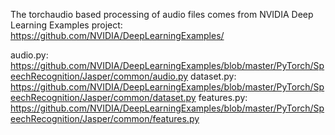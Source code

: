 The torchaudio based processing of audio files comes from NVIDIA Deep Learning Examples project:
https://github.com/NVIDIA/DeepLearningExamples/

audio.py: https://github.com/NVIDIA/DeepLearningExamples/blob/master/PyTorch/SpeechRecognition/Jasper/common/audio.py
dataset.py: https://github.com/NVIDIA/DeepLearningExamples/blob/master/PyTorch/SpeechRecognition/Jasper/common/dataset.py
features.py: https://github.com/NVIDIA/DeepLearningExamples/blob/master/PyTorch/SpeechRecognition/Jasper/common/features.py
